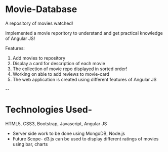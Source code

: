 # Movie-Database
A repository of movies watched!

Implemented a movie reporitory to understand and get practical knowledge of Angular JS!

Features: 

1. Add movies to repository
2. Display a card for description of each movie
3. The collection of movie repo displayed in sorted order!
4. Working on able to add reviews to movie-card
5. The web application is created using different features of Angular JS


-- 
# Technologies Used-
HTML5, CSS3, Bootstrap, Javascript, Angular JS

- Server side work to be done using MongoDB, Node.js
- Future Scope- d3.js can be used to display different ratings of movies using bar, charts
